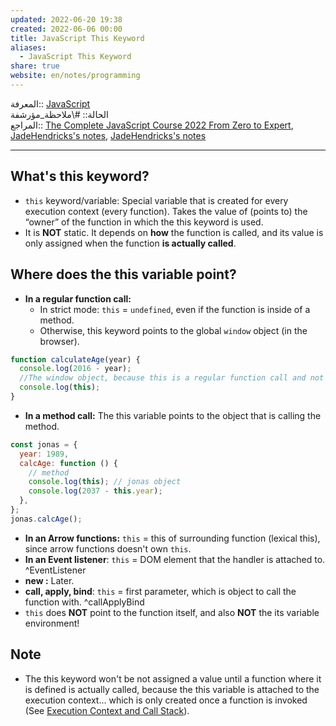 ```yaml
---  
updated: 2022-06-20 19:38  
created: 2022-06-06 00:00  
title: JavaScript This Keyword  
aliases:  
  - JavaScript This Keyword  
share: true  
website: en/notes/programming  
---  
```

  
المعرفة:: [JavaScript](JavaScript)  
الحالة:: #\ملاحظة_مؤرشفة  
المراجع:: [The Complete JavaScript Course 2022 From Zero to Expert](The%20Complete%20JavaScript%20Course%202022%20From%20Zero%20to%20Expert), [JadeHendricks's notes](https://github.com/JadeHendricks/the-complete-javascript-course-2019/blob/9f805e5d4e3ca73a628eb2b51d22690928ec565c/How%20Javascript%20Works/This/script.js), [JadeHendricks's notes](https://github.com/JadeHendricks/the-complete-javascript-course-2019/blob/9f805e5d4e3ca73a628eb2b51d22690928ec565c/How%20Javascript%20Works/How%20Javascript%20Works.txt)  
  
---  
  
## What's this keyword?  
  
- `this` keyword/variable: Special variable that is created for every execution context (every function). Takes the value of (points to) the “owner” of the function in which the this keyword is used.  
- It is **NOT** static. It depends on **how** the function is called, and its value is only assigned when the function **is actually called**.  
  
## Where does the this variable point?  
  
- **In a regular function call:**  
  - In strict mode: `this` = `undefined`, even if the function is inside of a method.  
  - Otherwise, this keyword points to the global `window` object (in the browser).  
  
```js  
function calculateAge(year) {  
  console.log(2016 - year);  
  //The window object, because this is a regular function call and not a method  
  console.log(this);  
}  
```  
  
- **In a method call:** The this variable points to the object that is calling the method.  
  
```js  
const jonas = {  
  year: 1989,  
  calcAge: function () {  
    // method  
    console.log(this); // jonas object  
    console.log(2037 - this.year);  
  },  
};  
jonas.calcAge();  
```  
  
- **In an Arrow functions:** `this` = this of surrounding function (lexical this), since arrow functions doesn't own `this`.  
- **In an Event listener**: `this` = DOM element that the handler is attached to. ^EventListener  
- **new :** Later.  
- **call, apply, bind**: `this` = first parameter, which is object to call the function with. ^callApplyBind  
- `this` does **NOT** point to the function itself, and also **NOT** the its variable environment!  
  
## Note  
  
- The this keyword won't be not assigned a value until a function where it is defined is actually called, because the this variable is attached to the execution context... which is only created once a function is invoked (See [Execution Context and Call Stack](JavaScript%20Execution%20Context%20and%20Call%20Stack)).  
